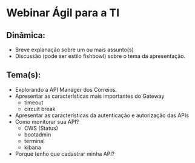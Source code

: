 # Webinar Ágil para a TI

## Dinâmica: 
- Breve explanação sobre um ou mais assunto(s)
- Discussão (pode ser estilo fishbowl) sobre o tema da apresentação.

## Tema(s):
- Explorando a API Manager dos Correios.
 - Apresentar as características mais importantes do Gateway
   -  timeout
   -  circuit break   
 - Apresentar as características da autenticação e autorização das APIs
- Como monitorar sua API?
  -  CWS (Status)
  -  bootadmin
  -  terminal 
  -  kibana
- Porque tenho que cadastrar minha API?


